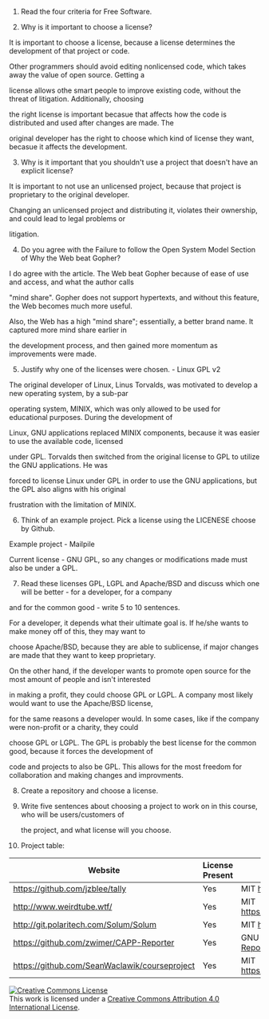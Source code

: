 1. Read the four criteria for Free Software.

2. Why is it important to choose a license?

 It is important to choose a license, because a license determines the development of that project or code. 

 Other programmers should avoid editing nonlicensed code, which takes away the value of open source. Getting a 

 license allows othe smart people to improve existing code, without the threat of litigation. Additionally, choosing 

 the right license is important becasue that affects how the code is distributed and used after changes are made. The 
 
 original developer has the right to choose which kind of license they want, becasue it affects the development.


3. Why is it important that you shouldn't use a project that doesn't have an explicit license?

  It is important to not use an unlicensed project, because that project is proprietary to the original developer.

  Changing an unlicensed project and distributing it, violates their ownership, and could lead to legal problems or 

  litigation. 


4. Do you agree with the Failure to follow the Open System Model Section of Why the Web beat Gopher?

 I do agree with the article. The Web beat Gopher because of ease of use and access, and what the author calls 

 "mind share". Gopher does not support hypertexts, and without this feature, the Web becomes much more useful. 

 Also, the Web has a high "mind share"; essentially, a better brand name. It captured more mind share earlier in 

 the development process, and then gained more momentum as improvements were made.


5. Justify why one of the licenses were chosen. - Linux GPL v2

 The original developer of Linux, Linus Torvalds, was motivated to develop a new operating system, by a sub-par 
 
 operating system, MINIX, which was only allowed to be used for educational purposes. During the development of 
 
 Linux, GNU applications replaced MINIX components, because it was easier to use the available code, licensed 
 
 under GPL. Torvalds then switched from the original license to GPL to utilize the GNU applications. He was 
 
 forced to license Linux under GPL in order to use the GNU applications, but the GPL also aligns with his original 
 
 frustration with the limitation of MINIX.


6. Think of an example project. Pick a license using the LICENESE choose by Github.

 Example project - Mailpile
 
 Current license - GNU GPL, so any changes or modifications made must also be under a GPL. 
 

7. Read these licenses GPL, LGPL and Apache/BSD and discuss which one will be better - for a developer, for a company 
 
 and for the common good - write 5 to 10 sentences.
 
 For a developer, it depends what their ultimate goal is. If he/she wants to make money off of this, they may want to 
 
 choose Apache/BSD, because they are able to sublicense, if major changes are made that they want to keep proprietary. 
 
 On the other hand, if the developer wants to promote open source for the most amount of people and isn't interested 
 
 in making a profit, they could choose GPL or LGPL. A company most likely would want to use the Apache/BSD license, 
 
 for the same reasons a developer would. In some cases, like if the company were non-profit or a charity, they could 
 
 choose GPL or LGPL. The GPL is probably the best license for the common good, because it forces the development of 
 
 code and projects to also be GPL. This allows for the most freedom for collaboration and making changes and improvments.  
 

8. Create a repository and choose a license. 
 
 

9. Write five sentences about choosing a project to work on in this course, who will be users/customers of 

   the project, and what license will you choose.
  
  
 
10. Project table:
 
 | Website      | License Present | License               |
 | ------------ | --------------- | --------------------- |
 | https://github.com/jzblee/tally               | Yes | MIT https://github.com/jzblee/tally/blob/master/LICENSE.md |
 | http://www.weirdtube.wtf/                     | Yes | MIT https://github.com/mmetro/WeirdSideofYouTube/blob/master/LICENSE |
 | http://git.polaritech.com/Solum/Solum         | Yes | MIT https://github.com/AdrianCollado/Solum/blob/master/LICENSE |
 | https://github.com/zwimer/CAPP-Reporter       | Yes | GNU GPL https://github.com/zwimer/CAPP-Reporter/blob/master/LICENSE |
 | https://github.com/SeanWaclawik/courseproject | Yes | MIT https://github.com/SeanWaclawik/courseproject/blob/master/LICENSE |
   
 
 <a rel="license" href="http://creativecommons.org/licenses/by/4.0/"><img alt="Creative Commons License" style="border-width:0" src="https://i.creativecommons.org/l/by/4.0/88x31.png" /></a><br />This work is licensed under a <a rel="license" href="http://creativecommons.org/licenses/by/4.0/">Creative Commons Attribution 4.0 International License</a>.
 
 
